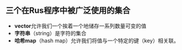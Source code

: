 ## 三个在Rus程序中被广泛使用的集合
- **vector**允许我们一个挨着一个地储存一系列数量可变的值
- **字符串**（string）是字符的集合
- **哈希map**（hash map）允许我们将值与一个特定的键（key）相关联。